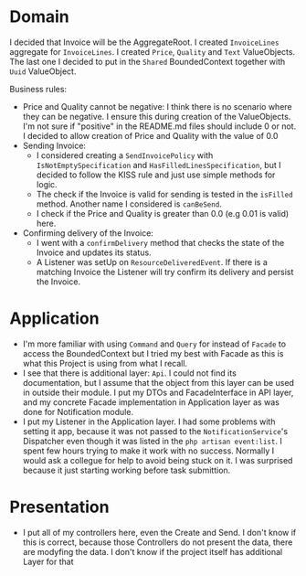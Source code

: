 # Domain
I decided that Invoice will be the AggregateRoot. I created `InvoiceLines` aggregate for `InvoiceLines`. I created `Price`, `Quality` and `Text` ValueObjects. The last one I decided to put in the `Shared` BoundedContext together with `Uuid` ValueObject.

Business rules:
- Price and Quality cannot be negative: I think there is no scenario where they can be negative. I ensure this during creation of the ValueObjects. I'm not sure if "positive" in the README.md files should include 0 or not. I decided to allow creation of Price and Quality with the value of 0.0
- Sending Invoice:
  - I considered creating a `SendInvoicePolicy` with `IsNotEmptySpecification` and `HasFilledLinesSpecification`, but I decided to follow the KISS rule and just use simple methods for logic.
  - The check if the Invoice is valid for sending is tested in the `isFilled` method. Another name I considered is `canBeSend`.
  - I check if the Price and Quality is greater than 0.0 (e.g 0.01 is valid) here.
- Confirming delivery of the Invoice:
  - I went with a `confirmDelivery` method that checks the state of the Invoice and updates its status. 
  - A Listener was setUp on `ResourceDeliveredEvent`. If there is a matching Invoice the Listener will try confirm its delivery and persist the Invoice.

# Application
- I'm more familiar with using `Command` and `Query` for instead of `Facade` to access the BoundedContext but I tried my best with Facade as this is what this Project is using from what I recall.
- I see that there is additional layer: `Api`. I could not find its documentation, but I assume that the object from this layer can be used in outside their module. I put my DTOs and FacadeInterface in API layer, and my concrete Facade implementation in Application layer as was done for Notification module.
- I put my Listener in the Application layer. I had some problems with setting it app, because it was not passed to the `NotificationService`'s Dispatcher even though it was listed in the `php artisan event:list`. I spent few hours trying to make it work with no success. Normally I would ask a collegue for help to avoid being stuck on it. I was surprised because it just starting working before task submittion.

# Presentation
- I put all of my controllers here, even the Create and Send. I don't know if this is correct, because those Controllers do not present the data, there are modyfing the data. I don't know if the project itself has additional Layer for that
